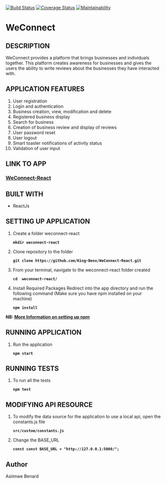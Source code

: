 [![Build Status](https://travis-ci.org/King-Benx/WeConnect-React.svg?branch=master)](https://travis-ci.org/King-Benx/WeConnect-React) [![Coverage Status](https://coveralls.io/repos/github/King-Benx/WeConnect-React/badge.svg?branch=master)](https://coveralls.io/github/King-Benx/WeConnect-React?branch=master)
[![Maintainability](https://api.codeclimate.com/v1/badges/7db8dcb37c4b7ae00475/maintainability)](https://codeclimate.com/github/King-Benx/WeConnect-React/maintainability)
# WeConnect

## DESCRIPTION

WeConnect provides a platform that brings businesses and individuals together. This platform
creates awareness for businesses and gives the users the ability to write reviews about the
businesses they have interacted with.

## APPLICATION FEATURES

1. User registration
2. Login and authentication
3. Business creation, view, modification and delete
4. Registered business display
5. Search for business
6. Creation of business review and display of reviews
7. User password reset
8. User logout
9. Smart toaster notifications of activity status
10. Validation of user input

## LINK TO APP
### [WeConnect-React](https://weconnect-reactjs.herokuapp.com)


## BUILT WITH

* ReactJs

## SETTING UP APPLICATION

1. Create a folder weconnect-react

    **```mkdir weconnect-react```**

2. Clone repository to the folder

    **```git clone https://github.com/King-Benx/WeConnect-React.git```**

3. From your terminal, navigate to the weconnect-react folder created

     **```cd  weconnect-react/```**


4. Install Required Packages Redirect into the app directory and run the following command (Make sure you have npm installed on your machine)

    **```npm install```**

**NB: [More Information on setting up npm](https://docs.npmjs.com/cli/install)**

## RUNNING APPLICATION

1. Run the application

    **```npm start```**

## RUNNING TESTS

1. To run all the tests

    **```npm test```**

## MODIFYING API RESOURCE
1. To modify the data source for the application to use a local api, open the constants.js file
    
   **```src/custom/constants.js```**

2. Change the BASE_URL 

   **```const const BASE_URL = "http://127.0.0.1:5000/";```**
## Author

Asiimwe Benard
